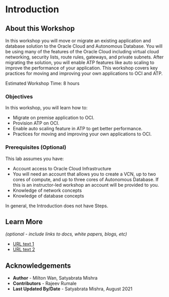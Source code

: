 # Introduction

## About this Workshop

In this workshop you will move or migrate an existing application and database solution to the Oracle Cloud and Autonomous Database. You will be using many of the features of the Oracle Cloud including virtual cloud networking, security lists, route rules, gateways, and private subnets. After migrating the solution, you will enable ATP features like auto scaling to improve the performance of your application. This workshop covers key practices for moving and improving your own applications to OCI and ATP.

Estimated Workshop Time: 8 hours 


### Objectives

In this workshop, you will learn how to:
* Migrate on premise application to OCI.
* Provision ATP on OCI.
* Enable auto scaling feature in ATP to get better performance.
* Practices for moving and improving your own applications to OCI.

### Prerequisites (Optional)

This lab assumes you have:

* Account access to Oracle Cloud Infrastructure
* You will need an account that allows you to create a VCN, up to two cores of compute, and up to three cores of   Autonomous Database. If this is an instructor-led workshop an account will be provided to you.
* Knowledge of network concepts
* Knowledge of database concepts

In general, the Introduction does not have Steps.

## Learn More

*(optional - include links to docs, white papers, blogs, etc)*

* [URL text 1](http://docs.oracle.com)
* [URL text 2](http://docs.oracle.com)

## Acknowledgements
* **Author** - Milton Wan, Satyabrata Mishra
* **Contributors** -  Rajeev Rumale
* **Last Updated By/Date** - Satyabrata Mishra, August 2021
